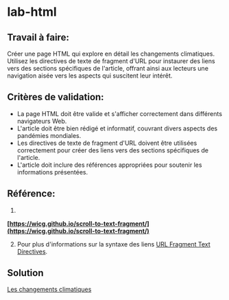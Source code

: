 # lab-html

## Travail à faire:

Créer une page HTML qui explore en détail les changements climatiques. Utilisez les directives de texte de fragment d'URL pour instaurer des liens vers des sections spécifiques de l'article, offrant ainsi aux lecteurs une navigation aisée vers les aspects qui suscitent leur intérêt.

## Critères de validation:

* La page HTML doit être valide et s'afficher correctement dans différents navigateurs Web.
* L'article doit être bien rédigé et informatif, couvrant divers aspects des pandémies mondiales.
* Les directives de texte de fragment d'URL doivent être utilisées correctement pour créer des liens vers des sections spécifiques de l'article.
* L'article doit inclure des références appropriées pour soutenir les informations présentées.

## Référence:

1. 
**[https://wicg.github.io/scroll-to-text-fragment/](https://wicg.github.io/scroll-to-text-fragment/)**


2. Pour plus d'informations sur la syntaxe des liens [URL Fragment Text Directives](https://wicg.github.io/scroll-to-text-fragment/).

## Solution 
<a href="index.html">Les changements climatiques</a>